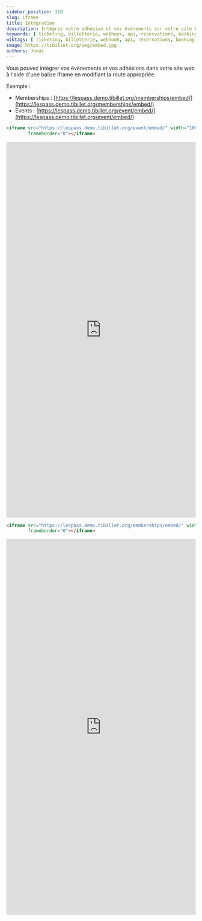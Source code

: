 ```yaml
---
sidebar_position: 110
slug: iframe
title: Intégration
description: Intégrez votre adhésion et vos événements sur votre site Web.
keywords: [ ticketing, billetterie, webhook, api, reservations, booking ]
wiktags: [ ticketing, billetterie, webhook, api, reservations, booking ]
image: https://tibillet.org/img/embed.jpg
authors: Jonas
---
```


Vous pouvez intégrer vos évènements et vos adhésions dans votre site web à l'aide d'une balise iframe en modifiant la route appropriée.

Exemple :

- Memberships : [https://lespass.demo.tibillet.org/memberships/embed/](https://lespass.demo.tibillet.org/memberships/embed/)
- Events : [https://lespass.demo.tibillet.org/event/embed/](https://lespass.demo.tibillet.org/event/embed/)

```html title="iframe event"
<iframe src="https://lespass.demo.tibillet.org/event/embed/" width="100%" height="1000px"
        frameborder="0"></iframe>
```
<iframe src="https://lespass.demo.tibillet.org/event/embed/" width="100%" height="1000px" frameborder="0"></iframe>

```html title="iframe membership"
<iframe src="https://lespass.demo.tibillet.org/memberships/embed/" width="100%" height="1000px"
        frameborder="0"></iframe>
```

<iframe src="https://lespass.demo.tibillet.org/memberships/embed/" width="100%" height="1000px" frameborder="0"></iframe>
